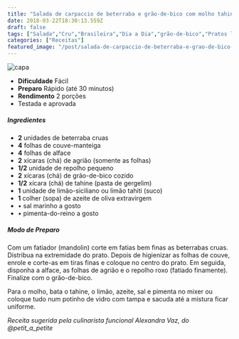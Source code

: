 ```yaml
---
title: "Salada de carpaccio de beterraba e grão-de-bico com molho tahine"
date: 2018-03-22T18:30:13.559Z
draft: false
tags: ["Salada","Cru","Brasileira","Dia a Dia","grão-de-bico","Pratos leves - Saladas","Receitas","Receitas rápidas","Receitas simples e fáceis"]
categories: ["Receitas"]
featured_image: "/post/salada-de-carpaccio-de-beterraba-e-grao-de-bico-com-molho-tahine.c9728b87.jpeg"
---
```


![capa](/post/salada-de-carpaccio-de-beterraba-e-grao-de-bico-com-molho-tahine.c9728b87.jpeg)

*   **Dificuldade** Fácil
*   **Preparo** Rápido (até 30 minutos)
*   **Rendimento** 2 porções
*   Testada e aprovada
    

##### Ingredientes

*   **2** unidades de beterraba cruas
*   **4** folhas de couve-manteiga
*   **4** folhas de alface
*   **2** xícaras (chá) de agrião (somente as folhas)
*   **1/2** unidade de repolho pequeno
*   **2** xícaras (chá) de grão-de-bico cozido
*   **1/2** xícara (chá) de tahine (pasta de gergelim)
*   **1** unidade de limão-siciliano ou limão tahiti (suco)
*   **1** colher (sopa) de azeite de oliva extravirgem
*   • sal marinho a gosto
*   • pimenta-do-reino a gosto

##### Modo de Preparo

Com um fatiador (mandolin) corte em fatias bem finas as beterrabas cruas. Distribua na extremidade do prato. Depois de higienizar as folhas de couve, enrole e corte-as em tiras finas e coloque no centro do prato. Em seguida, disponha a alface, as folhas de agrião e o repolho roxo (fatiado finamente). Finalize com o grão-de-bico.

Para o molho, bata o tahine, o limão, azeite, sal e pimenta no mixer ou coloque tudo num potinho de vidro com tampa e sacuda até a mistura ficar uniforme.

_Receita sugerida pela culinarista funcional Alexandra Vaz, do @petit\_a\_petite_
